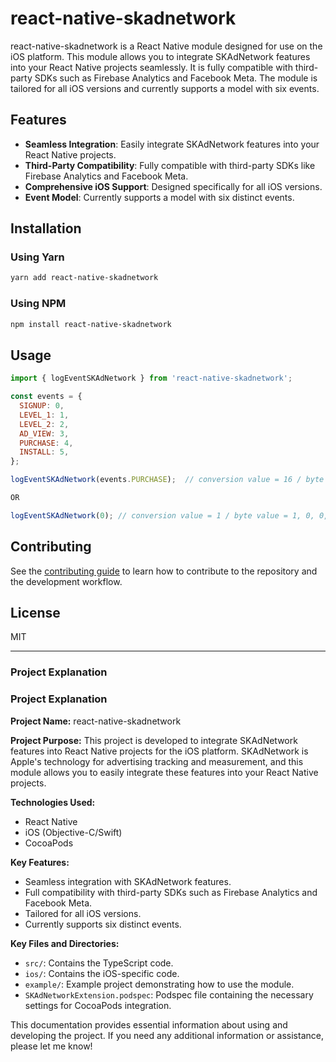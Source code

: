 # react-native-skadnetwork

react-native-skadnetwork is a React Native module designed for use on the iOS platform. This module allows you to integrate SKAdNetwork features into your React Native projects seamlessly. It is fully compatible with third-party SDKs such as Firebase Analytics and Facebook Meta. The module is tailored for all iOS versions and currently supports a model with six events.

## Features

- **Seamless Integration**: Easily integrate SKAdNetwork features into your React Native projects.
- **Third-Party Compatibility**: Fully compatible with third-party SDKs like Firebase Analytics and Facebook Meta.
- **Comprehensive iOS Support**: Designed specifically for all iOS versions.
- **Event Model**: Currently supports a model with six distinct events.

## Installation

### Using Yarn

```sh
yarn add react-native-skadnetwork
```

### Using NPM

```sh
npm install react-native-skadnetwork
```

## Usage

```js
import { logEventSKAdNetwork } from 'react-native-skadnetwork';

const events = {
  SIGNUP: 0,
  LEVEL_1: 1,
  LEVEL_2: 2,
  AD_VIEW: 3,
  PURCHASE: 4,
  INSTALL: 5,
};

logEventSKAdNetwork(events.PURCHASE);  // conversion value = 16 / byte value = 0, 0, 0, 0, 1, 0

OR 

logEventSKAdNetwork(0); // conversion value = 1 / byte value = 1, 0, 0, 0, 0, 0

```

## Contributing

See the [contributing guide](CONTRIBUTING.md) to learn how to contribute to the repository and the development workflow.

## License

MIT

---


### Project Explanation


### Project Explanation

**Project Name:** react-native-skadnetwork

**Project Purpose:** This project is developed to integrate SKAdNetwork features into React Native projects for the iOS platform. SKAdNetwork is Apple's technology for advertising tracking and measurement, and this module allows you to easily integrate these features into your React Native projects.

**Technologies Used:**
- React Native
- iOS (Objective-C/Swift)
- CocoaPods

**Key Features:**
- Seamless integration with SKAdNetwork features.
- Full compatibility with third-party SDKs such as Firebase Analytics and Facebook Meta.
- Tailored for all iOS versions.
- Currently supports six distinct events.

**Key Files and Directories:**
- `src/`: Contains the TypeScript code.
- `ios/`: Contains the iOS-specific code.
- `example/`: Example project demonstrating how to use the module.
- `SKAdNetworkExtension.podspec`: Podspec file containing the necessary settings for CocoaPods integration.

This documentation provides essential information about using and developing the project. If you need any additional information or assistance, please let me know!


